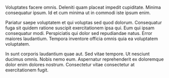 Voluptates facere omnis. Deleniti quam placeat impedit cupiditate. Minima consequatur ipsum. Id et cum minima ut in commodi iste ipsum enim.
 Pariatur saepe voluptatem et qui voluptas sed quod dolorum. Consequatur fuga sit quidem ratione suscipit exercitationem ipsa qui. Eum qui ipsam consequatur modi. Perspiciatis qui dolor sed repudiandae natus. Error maiores laudantium. Tempora inventore officia omnis quia ea voluptatem voluptatem.
 In sunt corporis laudantium quae aut. Sed vitae tempore. Ut nesciunt ducimus omnis. Nobis nemo eum. Aspernatur reprehenderit ex doloremque dolor enim dolores nostrum. Consectetur vitae consectetur at exercitationem fugit.